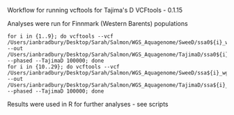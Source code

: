Workflow for running vcftools for Tajima's D
VCFtools - 0.1.15

Analyses were run for Finnmark (Western Barents) populations

```
for i in {1..9}; do vcftools --vcf  /Users/ianbradbury/Desktop/Sarah/Salmon/WGS_Aquagenome/SweeD/ssa0${i}_wg.phased_finnmark.txt.recode_maf001.vcf.recode.vcf --out /Users/ianbradbury/Desktop/Sarah/Salmon/WGS_Aquagenome/TajimaD/ssa0${i}_wg.phased_finnmark_TajimaD --phased --TajimaD 100000; done
for i in {10..29}; do vcftools --vcf  /Users/ianbradbury/Desktop/Sarah/Salmon/WGS_Aquagenome/SweeD/ssa${i}_wg.phased_finnmark.txt.recode_maf001.vcf.recode.vcf --out /Users/ianbradbury/Desktop/Sarah/Salmon/WGS_Aquagenome/TajimaD/ssa${i}_wg.phased_finnmark_TajimaD --phased --TajimaD 100000; done
```

Results were used in R for further analyses - see scripts
